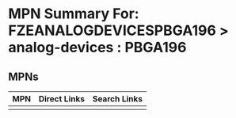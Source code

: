 



# MPN Summary For: FZEANALOGDEVICESPBGA196 > analog-devices : PBGA196

## MPNs
  

|MPN|Direct Links|Search Links|
| :--- | :--- | :--- |
||||
